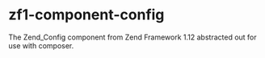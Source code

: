 zf1-component-config
====================

The Zend_Config component from Zend Framework 1.12 abstracted out for use with composer.
